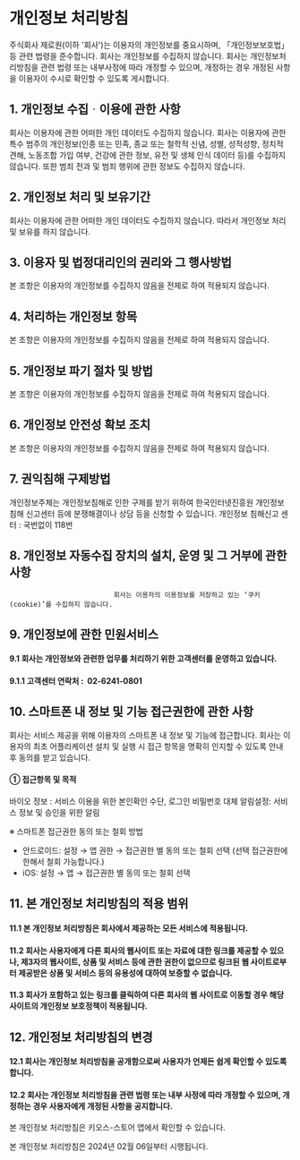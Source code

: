 # 개인정보 처리방침
주식회사 제로원(이하 '회사')는 이용자의 개인정보를 중요시하며, 「개인정보보호법」 등 관련 법령을 준수합니다.
회사는 개인정보를 수집하지 않습니다. 회사는 개인정보처리방침을 관련 법령 또는 내부사정에 따라 개정할 수 있으며, 개정하는 경우 개정된 사항을 이용자이 수시로 확인할 수 있도록 게시합니다.

##  1. 개인정보 수집ᆞ이용에 관한 사항
   회사는 이용자에 관한 어떠한 개인 데이터도 수집하지 않습니다. 회사는 이용자에 관한 특수 범주의 개인정보(인종 또는 민족, 종교 또는 철학적 신념, 성별, 성적성향, 정치적 견해, 노동조합 가입 여부, 건강에 관한 정보, 유전 및 생체 인식 데이터 등)를 수집하지 않습니다. 또한 범죄 전과 및 범죄 행위에 관한 정보도 수집하지 않습니다.

##  2. 개인정보 처리 및 보유기간
   회사는 이용자에 관한 어떠한 개인 데이터도 수집하지 않습니다. 따라서 개인정보 처리 및 보유를 하지 않습니다.

##  3. 이용자 및 법정대리인의 권리와 그 행사방법
   본 조항은 이용자의 개인정보를 수집하지 않음을 전제로 하여 적용되지 않습니다.

##  4. 처리하는 개인정보 항목
   본 조항은 이용자의 개인정보를 수집하지 않음을 전제로 하여 적용되지 않습니다.

##  5. 개인정보 파기 절차 및 방법
   본 조항은 이용자의 개인정보를 수집하지 않음을 전제로 하여 적용되지 않습니다.

##  6. 개인정보 안전성 확보 조치

본 조항은 이용자의 개인정보를 수집하지 않음을 전제로 하여 적용되지 않습니다.

##  7. 권익침해 구제방법
   개인정보주체는 개인정보침해로 인한 구제를 받기 위하여 한국인터넷진흥원 개인정보침해
   신고센터 등에 분쟁해결이나 상담 등을 신청할 수 있습니다.
   개인정보 침해신고 센터 : 국번없이 118번  



##  8. 개인정보 자동수집 장치의 설치, 운영 및 그 거부에 관한 사항
                              회사는 이용자의 이용정보를 저장하고 있는 ‘쿠키(cookie)’를 수집하지 않습니다.

##  9. 개인정보에 관한 민원서비스
#### 9.1 회사는 개인정보와 관련한 업무를 처리하기 위한 고객센터를 운영하고 있습니다.
#### 9.1.1 고객센터 연락처 :  02-6241-0801 


##  10. 스마트폰 내 정보 및 기능 접근권한에 관한 사항
회사는 서비스 제공을 위해 이용자의 스마트폰 내 정보 및 기능에 접근합니다. 회사는 이용자의 최초 어플리케이션 설치 및 실행 시 접근 항목을 명확히 인지할 수 있도록 안내 후 동의를 받고 있습니다.
#### ① 접근항목 및 목적
바이오 정보 : 서비스 이용을 위한 본인확인 수단, 로그인 비밀번호 대체
알림설정: 서비스 정보 및 승인을 위한 알림

※ 스마트폰 접근권한 동의 또는 철회 방법
- 안드로이드: 설정 → 앱 권한 → 접근권한 별 동의 또는 철회 선택 (선택 접근권한에 한해서 철회 가능합니다.)
- iOS: 설정 → 앱 → 접근권한 별 동의 또는 철회 선택

##  11. 본 개인정보 처리방침의 적용 범위
#### 11.1 본 개인정보 처리방침은 회사에서 제공하는 모든 서비스에 적용됩니다.
#### 11.2 회사는 사용자에게 다른 회사의 웹사이트 또는 자료에 대한 링크를 제공할 수 있으나, 제3자의 웹사이트, 상품 및 서비스 등에 관한 권한이 없으므로 링크된 웹 사이트로부터 제공받은 상품 및 서비스 등의 유용성에 대하여 보증할 수 없습니다.
#### 11.3 회사가 포함하고 있는 링크를 클릭하여 다른 회사의 웹 사이트로 이동할 경우 해당 사이트의 개인정보 보호정책이 적용됩니다.

##  12. 개인정보 처리방침의 변경
#### 12.1 회사는 개인정보 처리방침을 공개함으로써 사용자가 언제든 쉽게 확인할 수 있도록 합니다.
#### 12.2 회사는 개인정보 처리방침을 관련 법령 또는 내부 사정에 따라 개정할 수 있으며, 개정하는 경우 사용자에게 개정된 사항을 공지합니다.
   

 본 개인정보 처리방침은 키오스-스토어 앱에서 확인할 수 있습니다. 
 
본 개인정보 처리방침은 2024년 02월 06일부터 시행됩니다.